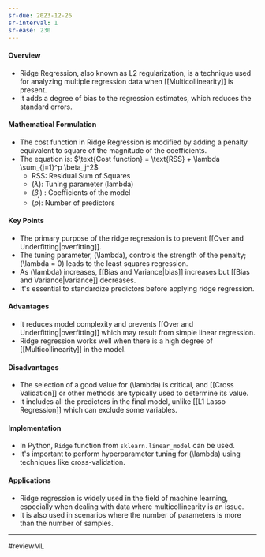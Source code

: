 ```yaml
---
sr-due: 2023-12-26
sr-interval: 1
sr-ease: 230
---
```


#### Overview
- Ridge Regression, also known as L2 regularization, is a technique used for analyzing multiple regression data when [[Multicollinearity]] is present.
- It adds a degree of bias to the regression estimates, which reduces the standard errors.

#### Mathematical Formulation
- The cost function in Ridge Regression is modified by adding a penalty equivalent to square of the magnitude of the coefficients.
- The equation is: $\text{Cost function} = \text{RSS} + \lambda \sum_{j=1}^p \beta_j^2$
  - RSS: Residual Sum of Squares
  - $(\lambda)$: Tuning parameter (lambda)
  - $(\beta_j)$ : Coefficients of the model
  - $(p)$: Number of predictors

#### Key Points
- The primary purpose of the ridge regression is to prevent [[Over and Underfitting|overfitting]].
- The tuning parameter, \(\lambda\), controls the strength of the penalty; \(\lambda = 0\) leads to the least squares regression.
- As \(\lambda\) increases, [[Bias and Variance|bias]] increases but [[Bias and Variance|variance]] decreases.
- It's essential to standardize predictors before applying ridge regression.

#### Advantages
- It reduces model complexity and prevents [[Over and Underfitting|overfitting]] which may result from simple linear regression.
- Ridge regression works well when there is a high degree of [[Multicollinearity]] in the model.

#### Disadvantages
- The selection of a good value for \(\lambda\) is critical, and [[Cross Validation]] or other methods are typically used to determine its value.
- It includes all the predictors in the final model, unlike [[L1 Lasso Regression]] which can exclude some variables.

#### Implementation
- In Python, `Ridge` function from `sklearn.linear_model` can be used.
- It's important to perform hyperparameter tuning for \(\lambda\) using techniques like cross-validation.

#### Applications
- Ridge regression is widely used in the field of machine learning, especially when dealing with data where multicollinearity is an issue.
- It is also used in scenarios where the number of parameters is more than the number of samples.
---
#reviewML